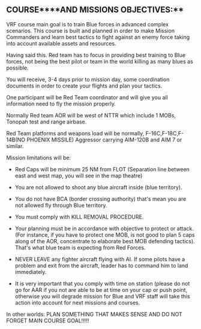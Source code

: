 ## COURSE****AND  MISSIONS  OBJECTIVES:**

VRF  course  main  goal  is  to  train  Blue  forces in  advanced  complex  scenarios. This course  is  built  and  planned  in  order  to  make  Mission  Commanders  and  learn  best  tactics  to  fight  against  an  enemy  force  taking  into  account  available  assets  and  resources.

Having  said  this.  Red  team  has  to  focus  in  providing  best  training  to  Blue  forces,  not  being  the  best  pilot  or  team in  the world  killing  as  many  blues  as  possible.

You  will  receive,  3-4  days  prior  to  mission  day,  some  coordination  documents  in  order  to  create your  flights  and  plan  your  tactics.

One  participant  will  be  Red  Team  coordinator  and  will  give  you  all  information  need  to  fly  the  mission  properly.

Normally  Red  team  AOR  will  be  west  of  NTTR  which  include  1  MOBs,  Tonopah  test  and range airbase.

Red  Team  platforms  and  weapons  load  will  be  normally,  F-16C,F-18C,F-14B(NO  PHOENIX  MISSILE)  Aggressor  carrying  AIM-120B  and  AIM  7  or  similar.

Mission  limitations  will  be:

- Red  Caps  will  be  minimum  25  NM  from  FLOT  (Separation line  between  east  and  west map, you will see in the map theatre)

- You are  not allowed  to shoot  any  blue  aircraft  inside  (blue  territory).

- You  do  not  have  BCA  (border  crossing  authority)  that's  mean  you  are  not  allowed  fly  through  Blue  territory.

- You  must  comply  with KILL  REMOVAL  PROCEDURE.

- Your  planning  must  be  in  accordance  with  objective  to  protect  or  attack.  (For  instance,  if you  have  to  protect  one  MOB,  is  not  good  to plan  5  caps  along  of  the  AOR,  concentrate  to  elaborate  best  MOB  defending  tactics).  That's  what  blue  team  is  expecting  from  Red  Forces.

- NEVER  LEAVE  any  fighter  aircraft  flying  with  AI.  If  some  pilots  have  a  problem  and  exit  from  the  aircraft,  leader  has  to command  him  to  land  immediately.

- It  is  very  important  that  you  comply  with  time  on  station  (please  do  not  go  for  AAR  if  you  not  are  able  to  be  at  time  on  your  cap  or  push  point,  otherwise  you  will  degrade  mission  for  Blue and VRF staff will  take this  action  into account  for  next  missions  and  courses.

In  other  worlds:  PLAN  SOMETHING  THAT  MAKES  SENSE  AND  DO  NOT  FORGET  MAIN  COURSE  GOAL!!!!!
